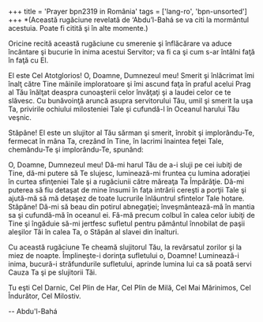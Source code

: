 +++
title = 'Prayer bpn2319 in România'
tags = ['lang-ro', 'bpn-unsorted']
+++
*(Această rugăciune revelată de ‘Abdu’l-Bahá se va citi la mormântul acestuia. Poate fi citită şi în alte momente.)

Oricine recită această rugăciune cu smerenie şi înflăcărare va aduce încântare şi bucurie în inima acestui Servitor; va fi ca şi cum s-ar întâlni faţă în faţă cu El.

El este Cel Atotglorios!
O, Doamne, Dumnezeul meu! Smerit şi înlăcrimat îmi înalţ către Tine mâinile imploratoare şi îmi ascund faţa în praful acelui Prag al Tău înălţat deaspra cunoaşterii celor învăţaţi şi a laudei celor ce te slăvesc. Cu bunăvoinţă aruncă asupra servitorului Tău, umil şi smerit la uşa Ta, privirile ochiului milosteniei Tale şi cufundă-l în Oceanul harului Tău veşnic.

Stăpâne! El este un slujitor al Tău sărman şi smerit, înrobit şi implorându-Te, fermecat în mâna Ta, crezând în Tine, în lacrimi înaintea feţei Tale, chemându-Te şi implorându-Te, spunând:

O, Doamne, Dumnezeul meu! Dă-mi harul Tău de a-i sluji pe cei iubiţi de Tine, dă-mi putere să Te slujesc, luminează-mi fruntea cu lumina adoraţiei în curtea sfinţeniei Tale şi a rugăciunii către măreaţa Ta Împărăţie. Dă-mi puterea să fiu detaşat de mine însumi în faţa intrării cereşti a porţii Tale şi ajută-mă să mă detaşez de toate lucrurile înlăuntrul sfintelor Tale hotare. Stăpâne! Dă-mi să beau din potirul abnegaţiei; înveşmântează-mă în mantia sa şi cufundă-mă în oceanul ei. Fă-mă precum colbul în calea celor iubiţi de Tine şi îngăduie să-mi jertfesc sufletul pentru pământul înnobilat de paşii aleşilor Tăi în calea Ta, o Stăpân al slavei din înalturi.

Cu această rugăciune Te cheamă slujitorul Tău, la revărsatul zorilor şi la miez de noapte. Împlineşte-i dorinţa sufletului o, Doamne! Luminează-i inima, bucură-i străfundurile sufletului, aprinde lumina lui ca să poată servi Cauza Ta şi pe slujitorii Tăi.

Tu eşti Cel Darnic, Cel Plin de Har, Cel Plin de Milă, Cel Mai Mărinimos, Cel Îndurător, Cel Milostiv.

-- Abdu'l-Bahá
